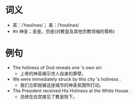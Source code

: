 # 词义
- 英：/ˈhəʊlinəs/； 美：/ˈhoʊlinəs/
- #n 神圣；圣座，宗座(对教皇及其他宗教领袖的尊称)
# 例句
- The holiness of God reveals one 's own sin
	- 上帝的神圣揭示世人自身的罪孽。
- We were immediately struck by this city 's holiness .
	- 我们立即就被这座城市的神圣氛围所打动。
- The President received His Holiness at the White House .
	- 总统在白宫接见了教皇陛下。
